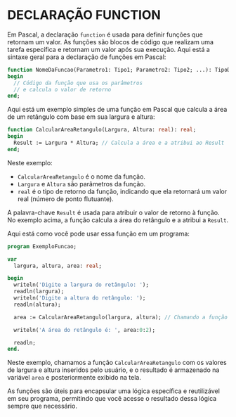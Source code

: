 # DECLARAÇÃO FUNCTION
Em Pascal, a declaração `function` é usada para definir funções que retornam um valor. As funções são blocos de código que realizam uma tarefa específica e retornam um valor após sua execução. Aqui está a sintaxe geral para a declaração de funções em Pascal:

```pascal
function NomeDaFuncao(Parametro1: Tipo1; Parametro2: Tipo2; ...): TipoDeRetorno;
begin
  // Código da função que usa os parâmetros
  // e calcula o valor de retorno
end;
```

Aqui está um exemplo simples de uma função em Pascal que calcula a área de um retângulo com base em sua largura e altura:

```pascal
function CalcularAreaRetangulo(Largura, Altura: real): real;
begin
  Result := Largura * Altura; // Calcula a área e a atribui ao Result
end;
```

Neste exemplo:

- `CalcularAreaRetangulo` é o nome da função.
- `Largura` e `Altura` são parâmetros da função.
- `real` é o tipo de retorno da função, indicando que ela retornará um valor real (número de ponto flutuante).

A palavra-chave `Result` é usada para atribuir o valor de retorno à função. No exemplo acima, a função calcula a área do retângulo e a atribui a `Result`.

Aqui está como você pode usar essa função em um programa:

```pascal
program ExemploFuncao;

var
  largura, altura, area: real;

begin
  writeln('Digite a largura do retângulo: ');
  readln(largura);
  writeln('Digite a altura do retângulo: ');
  readln(altura);

  area := CalcularAreaRetangulo(largura, altura); // Chamando a função

  writeln('A área do retângulo é: ', area:0:2);

  readln;
end.
```

Neste exemplo, chamamos a função `CalcularAreaRetangulo` com os valores de largura e altura inseridos pelo usuário, e o resultado é armazenado na variável `area` e posteriormente exibido na tela.

As funções são úteis para encapsular uma lógica específica e reutilizável em seu programa, permitindo que você acesse o resultado dessa lógica sempre que necessário.